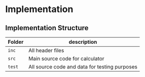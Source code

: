 # Implementation

## Implementation Structure
Folder        | description
--------------| ----------------------------------------------
`inc`         | All header files
`src`         | Main source code for calculator
`test`        | All source code and data for testing purposes



